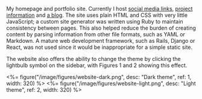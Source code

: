 My homepage and portfolio site. Currently I host [social media links](/content/contact.html), [project information](/content/projects.html) and [a blog](/content/blog/posts.html). The site uses plain HTML and CSS with very little JavaScript; a custom site generator was written using Ruby to maintain consistency between pages. This also helped reduce the burden of creating content by parsing information from other file formats, such as YAML or Markdown. A mature web development framework, such as Rails, Django or React, was not used since it would be inappropriate for a simple static site.

The website also offers the ability to change the theme by clicking the lightbulb symbol on the sidebar, with Figures 1 and 2 showing this effect.

<div class="centre">
	<%= figure("/image/figures/website-dark.png", desc: "Dark theme", ref: 1, width: 320) %>
	<%= figure("/image/figures/website-light.png", desc: "Light theme", ref: 2, width: 320) %>
</div>
